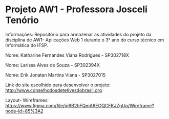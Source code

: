 # Projeto AW1 - Professora Josceli Tenório

Informações: Repositório para armazenar as atividades do projeto da disciplina de AW1- Aplicações Web 1 durante o 3° ano do curso técnico em Informática do IFSP.

Nome: Katharine Fernandes Viana Rodrigues - SP302718X

Nome: Larissa Alves de Souza - SP302394X

Nome: Erik Jonatan Martins Viana - SP3027015

Link do site escolhido para desenvolver o projeto:
http://www.conselhodosdetetivesdobrasil.org

Layout- Wireframes:
https://www.figma.com/file/jq6B2hFQmA6EOQCFKJZgUo/Wireframe?node-id=85%3A2
